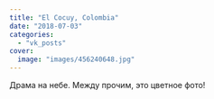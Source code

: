 ```yaml
---
title: "El Cocuy, Colombia"
date: "2018-07-03"
categories: 
  - "vk_posts"
cover:
  image: "images/456240648.jpg"
---
```


Драма на небе. Между прочим, это цветное фото!

